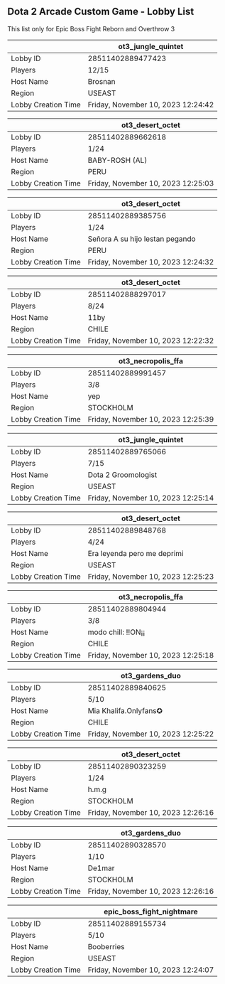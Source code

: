 ## Dota 2 Arcade Custom Game - Lobby List

This list only for Epic Boss Fight Reborn and Overthrow 3

|  | ot3_jungle_quintet |
| ------ | ------ |
| Lobby ID | 28511402889477423 |
| Players | 12/15 |
| Host Name | Brosnan |
| Region | USEAST |
| Lobby Creation Time | Friday, November 10, 2023 12:24:42 |


|  | ot3_desert_octet |
| ------ | ------ |
| Lobby ID | 28511402889662618 |
| Players | 1/24 |
| Host Name | BABY-ROSH (AL) |
| Region | PERU |
| Lobby Creation Time | Friday, November 10, 2023 12:25:03 |


|  | ot3_desert_octet |
| ------ | ------ |
| Lobby ID | 28511402889385756 |
| Players | 1/24 |
| Host Name | Señora A su hijo lestan pegando |
| Region | PERU |
| Lobby Creation Time | Friday, November 10, 2023 12:24:32 |


|  | ot3_desert_octet |
| ------ | ------ |
| Lobby ID | 28511402888297017 |
| Players | 8/24 |
| Host Name | 11by |
| Region | CHILE |
| Lobby Creation Time | Friday, November 10, 2023 12:22:32 |


|  | ot3_necropolis_ffa |
| ------ | ------ |
| Lobby ID | 28511402889991457 |
| Players | 3/8 |
| Host Name | yep |
| Region | STOCKHOLM |
| Lobby Creation Time | Friday, November 10, 2023 12:25:39 |


|  | ot3_jungle_quintet |
| ------ | ------ |
| Lobby ID | 28511402889765066 |
| Players | 7/15 |
| Host Name | Dota 2 Groomologist |
| Region | USEAST |
| Lobby Creation Time | Friday, November 10, 2023 12:25:14 |


|  | ot3_desert_octet |
| ------ | ------ |
| Lobby ID | 28511402889848768 |
| Players | 4/24 |
| Host Name | Era leyenda pero me deprimi |
| Region | USEAST |
| Lobby Creation Time | Friday, November 10, 2023 12:25:23 |


|  | ot3_necropolis_ffa |
| ------ | ------ |
| Lobby ID | 28511402889804944 |
| Players | 3/8 |
| Host Name | modo chill: !!ON¡¡ |
| Region | CHILE |
| Lobby Creation Time | Friday, November 10, 2023 12:25:18 |


|  | ot3_gardens_duo |
| ------ | ------ |
| Lobby ID | 28511402889840625 |
| Players | 5/10 |
| Host Name | Mia Khalifa.Onlyfans✪ |
| Region | CHILE |
| Lobby Creation Time | Friday, November 10, 2023 12:25:22 |


|  | ot3_desert_octet |
| ------ | ------ |
| Lobby ID | 28511402890323259 |
| Players | 1/24 |
| Host Name | h.m.g |
| Region | STOCKHOLM |
| Lobby Creation Time | Friday, November 10, 2023 12:26:16 |


|  | ot3_gardens_duo |
| ------ | ------ |
| Lobby ID | 28511402890328570 |
| Players | 1/10 |
| Host Name | De1mar |
| Region | STOCKHOLM |
| Lobby Creation Time | Friday, November 10, 2023 12:26:16 |


|  | epic_boss_fight_nightmare |
| ------ | ------ |
| Lobby ID | 28511402889155734 |
| Players | 5/10 |
| Host Name | Booberries |
| Region | USEAST |
| Lobby Creation Time | Friday, November 10, 2023 12:24:07 |


